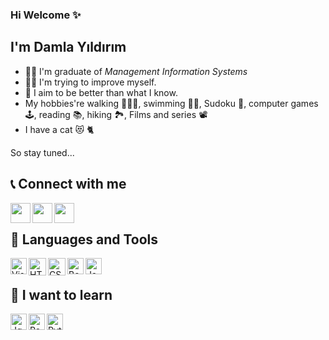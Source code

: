 ### Hi Welcome ✨

## I'm Damla Yıldırım
- 👨‍🎓 I'm graduate of <i>Management Information Systems</i>
- 👩‍💻 I'm trying to improve myself.
- 💪 I aim to be better than what I know.
- My hobbies're walking 🚶🏽‍♀️, swimming 🏊‍♀️, Sudoku 📝, computer games 🕹️, reading 📚, hiking 🏞️, Films and series 📽️
- I have a cat 😻 🐈

So stay tuned...

## 📞 Connect with me
<a href="https://kodcu.online/" target="blank"><img align="left" src="https://user-images.githubusercontent.com/72522469/152289456-5c895e34-a16e-4a41-93f2-7072779407c7.png" alt="" width="32px" /></a>
<a href="https://www.linkedin.com/in/damla-yldrm/" target="blank"><img align="left" src="https://user-images.githubusercontent.com/72522469/152289880-c99bd2ee-3e7c-4e0d-bc16-a6009834635d.png" alt="" width="32px" /></a> 
<a href="https://twitter.com/yasiyoamayildi" target="blank"><img align="left" src="https://user-images.githubusercontent.com/72522469/152290046-6135955d-933f-4b5d-af54-aa2ff6006b08.png" alt="" width="32px" /></a>
</br>

## 🔧 Languages and Tools

<img align="left" alt="Visual Studio Code" width="26px" src="https://user-images.githubusercontent.com/72522469/152290357-432e5765-23bf-4a0d-ba07-868cb792c0ca.png" />
<img align="left" alt="HTML5" width="28px" src="https://user-images.githubusercontent.com/72522469/152290602-c79089ab-0505-4a57-aeb2-062220c41871.png" />
<img align="left" alt="CSS3" width="28px" src="https://user-images.githubusercontent.com/72522469/152290746-8603a872-34b9-4f22-b479-163a13eef810.png" />
<img align="left" alt="Bootstrap" width="26px" src="https://user-images.githubusercontent.com/72522469/152290886-0075ad99-4fc7-41d0-93a3-169947d1f74a.png" />
<img align="left" alt="JavaScript" width="26px" src="https://user-images.githubusercontent.com/72522469/152290952-c0e749a4-3d0c-4f90-ab03-153a611668a7.png" />

</br>
  
## 🔭 I want to learn
<img align="left" alt="Jquery" width="26px" src="https://cdn.jsdelivr.net/npm/simple-icons@3.0.1/icons/jquery.svg" />
<img align="left" alt="React" width="26px" src="https://user-images.githubusercontent.com/72522469/152291212-70ec5643-3a42-464f-a57b-d45960deb2e8.png" />
<img align="left" alt="Python" width="26px" src="https://user-images.githubusercontent.com/72522469/152291456-43b366f9-6516-4cbb-9f25-d27b8d985d9a.png" />

<!--
**damla-yildirim/damla-yildirim** is a ✨ _special_ ✨ repository because its `README.md` (this file) appears on your GitHub profile.

Here are some ideas to get you started:

- 🔭 I’m currently working on ...
- 🌱 I’m currently learning ...
- 👯 I’m looking to collaborate on ...
- 🤔 I’m looking for help with ...
- 💬 Ask me about ...
- 📫 How to reach me: ...
- 😄 Pronouns: ...
- ⚡ Fun fact: ...
-->
